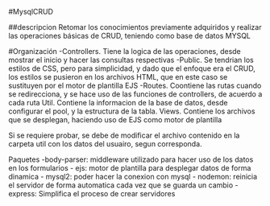 #MysqlCRUD

##descripcion
Retomar los conocimientos previamente adquiridos y realizar las operaciones básicas de CRUD, teniendo como base de datos MYSQL

#Organización
-Controllers. Tiene la logica de las operaciones, desde mostrar el inicio y hacer las consultas respectivas
-Public. Se tendrian los estilos de CSS, pero para simplicidad, y dado que el enfoque era el CRUD, los estilos se pusieron en los archivos HTML, que en este caso se sustituyen por el motor de plantilla EJS
-Routes. Coontiene las rutas cuando se redirecciona, y se hace uso de las funciones de controllers, de acuerdo a cada ruta
Util. Contiene la informacion de la base de datos, desde configurar el pool, y la estructura de la tabla.
Views. Contiene los archivos que se desplegan, haciendo uso de EJS como motor de plantilla

Si se requiere probar, se debe de modificar el archivo contenido en la carpeta util con los datos del usuairo, segun corresponda.

Paquetes
    -body-parser: middleware utilizado para hacer uso de los datos en los formularios
    - ejs: motor de plantilla para desplegar datos de forma dinamica
    - mysql2: poder hacer la conexion con mysql
    - nodemon: reinicia el servidor de forma automatica cada vez que se guarda un cambio
    - express: Simplifica el proceso de crear servidores 
